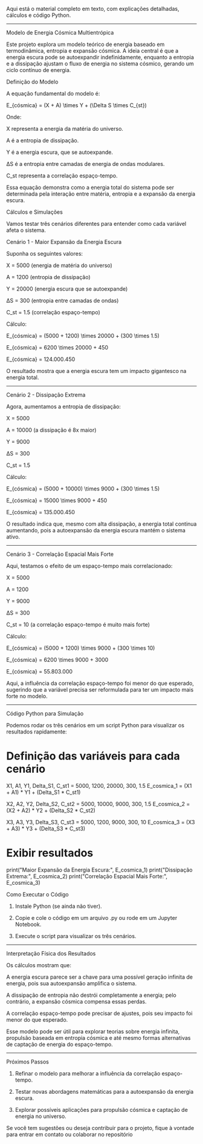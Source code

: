 Aqui está o material completo em texto, com explicações detalhadas, cálculos e código Python.


---

Modelo de Energia Cósmica Multientrópica

Este projeto explora um modelo teórico de energia baseado em termodinâmica, entropia e expansão cósmica. A ideia central é que a energia escura pode se autoexpandir indefinidamente, enquanto a entropia e a dissipação ajustam o fluxo de energia no sistema cósmico, gerando um ciclo contínuo de energia.

Definição do Modelo

A equação fundamental do modelo é:

E_{cósmica} = (X + A) \times Y + (\Delta S \times C_{st})

Onde:

X representa a energia da matéria do universo.

A é a entropia de dissipação.

Y é a energia escura, que se autoexpande.

ΔS é a entropia entre camadas de energia de ondas modulares.

C_st representa a correlação espaço-tempo.


Essa equação demonstra como a energia total do sistema pode ser determinada pela interação entre matéria, entropia e a expansão da energia escura.

Cálculos e Simulações

Vamos testar três cenários diferentes para entender como cada variável afeta o sistema.

Cenário 1 - Maior Expansão da Energia Escura

Suponha os seguintes valores:

X = 5000 (energia de matéria do universo)

A = 1200 (entropia de dissipação)

Y = 20000 (energia escura que se autoexpande)

ΔS = 300 (entropia entre camadas de ondas)

C_st = 1.5 (correlação espaço-tempo)


Cálculo:

E_{cósmica} = (5000 + 1200) \times 20000 + (300 \times 1.5)

E_{cósmica} = 6200 \times 20000 + 450

E_{cósmica} = 124.000.450

O resultado mostra que a energia escura tem um impacto gigantesco na energia total.


---

Cenário 2 - Dissipação Extrema

Agora, aumentamos a entropia de dissipação:

X = 5000

A = 10000 (a dissipação é 8x maior)

Y = 9000

ΔS = 300

C_st = 1.5


Cálculo:

E_{cósmica} = (5000 + 10000) \times 9000 + (300 \times 1.5)

E_{cósmica} = 15000 \times 9000 + 450

E_{cósmica} = 135.000.450

O resultado indica que, mesmo com alta dissipação, a energia total continua aumentando, pois a autoexpansão da energia escura mantém o sistema ativo.


---

Cenário 3 - Correlação Espacial Mais Forte

Aqui, testamos o efeito de um espaço-tempo mais correlacionado:

X = 5000

A = 1200

Y = 9000

ΔS = 300

C_st = 10 (a correlação espaço-tempo é muito mais forte)


Cálculo:

E_{cósmica} = (5000 + 1200) \times 9000 + (300 \times 10)

E_{cósmica} = 6200 \times 9000 + 3000

E_{cósmica} = 55.803.000

Aqui, a influência da correlação espaço-tempo foi menor do que esperado, sugerindo que a variável precisa ser reformulada para ter um impacto mais forte no modelo.


---

Código Python para Simulação

Podemos rodar os três cenários em um script Python para visualizar os resultados rapidamente:

# Definição das variáveis para cada cenário
X1, A1, Y1, Delta_S1, C_st1 = 5000, 1200, 20000, 300, 1.5
E_cosmica_1 = (X1 + A1) * Y1 + (Delta_S1 * C_st1)

X2, A2, Y2, Delta_S2, C_st2 = 5000, 10000, 9000, 300, 1.5
E_cosmica_2 = (X2 + A2) * Y2 + (Delta_S2 * C_st2)

X3, A3, Y3, Delta_S3, C_st3 = 5000, 1200, 9000, 300, 10
E_cosmica_3 = (X3 + A3) * Y3 + (Delta_S3 * C_st3)

# Exibir resultados
print("Maior Expansão da Energia Escura:", E_cosmica_1)
print("Dissipação Extrema:", E_cosmica_2)
print("Correlação Espacial Mais Forte:", E_cosmica_3)

Como Executar o Código

1. Instale Python (se ainda não tiver).


2. Copie e cole o código em um arquivo .py ou rode em um Jupyter Notebook.


3. Execute o script para visualizar os três cenários.




---

Interpretação Física dos Resultados

Os cálculos mostram que:

A energia escura parece ser a chave para uma possível geração infinita de energia, pois sua autoexpansão amplifica o sistema.

A dissipação de entropia não destrói completamente a energia; pelo contrário, a expansão cósmica compensa essas perdas.

A correlação espaço-tempo pode precisar de ajustes, pois seu impacto foi menor do que esperado.


Esse modelo pode ser útil para explorar teorias sobre energia infinita, propulsão baseada em entropia cósmica e até mesmo formas alternativas de captação de energia do espaço-tempo.


---

Próximos Passos

1. Refinar o modelo para melhorar a influência da correlação espaço-tempo.


2. Testar novas abordagens matemáticas para a autoexpansão da energia escura.


3. Explorar possíveis aplicações para propulsão cósmica e captação de energia no universo.



Se você tem sugestões ou deseja contribuir para o projeto, fique à vontade para entrar em contato ou colaborar no repositório
